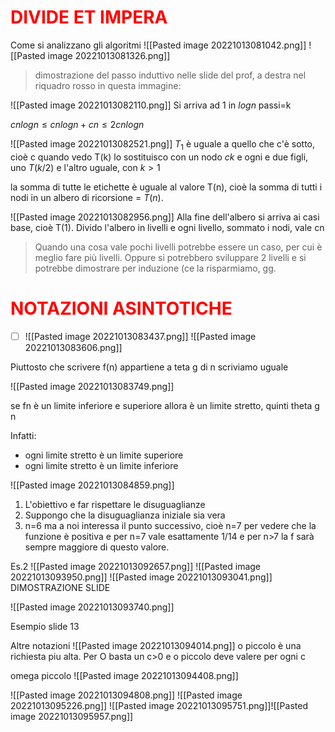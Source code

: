 # <font color = "red">DIVIDE ET IMPERA </font>
Come si analizzano gli algoritmi
![[Pasted image 20221013081042.png]]
![[Pasted image 20221013081326.png]]

>dimostrazione del passo induttivo nelle slide del prof, a destra nel riquadro rosso in questa immagine:

![[Pasted image 20221013082110.png]]
Si arriva ad 1 in $logn$ passi=k

$cnlogn \leq cnlogn+cn\leq2cnlogn$

![[Pasted image 20221013082521.png]]
$T_1$ è uguale a quello che c'è sotto, cioè c
quando vedo T(k) lo sostituisco con un nodo $ck$ e ogni e due figli, uno $T(k/2)$ e l'altro uguale, con $k>1$

la somma di tutte le etichette è uguale al valore T(n), cioè la somma di tutti i nodi in un albero di ricorsione = $T(n)$.


![[Pasted image 20221013082956.png]]
Alla fine dell'albero si arriva ai casi base, cioè T(1).
Divido l'albero in livelli e ogni livello, sommato i nodi, vale cn
>Quando una cosa vale pochi livelli potrebbe essere un caso, per cui è meglio fare più livelli.
>Oppure si potrebbero sviluppare 2 livelli e si potrebbe dimostrare per induzione (ce la risparmiamo, gg.

# <font color = "red">NOTAZIONI ASINTOTICHE </font>
- [ ] ![[Pasted image 20221013083437.png]]
![[Pasted image 20221013083606.png]]

Piuttosto che scrivere f(n) appartiene a teta g di n scriviamo uguale

![[Pasted image 20221013083749.png]]

se fn è un limite inferiore e superiore allora è un limite stretto, quinti theta g n

Infatti:
- ogni limite stretto è un limite superiore
- ogni limite stretto è un limite inferiore

![[Pasted image 20221013084859.png]]

1. L'obiettivo e far rispettare le disuguaglianze
2. Suppongo che la disuguaglianza iniziale sia vera
3. n=6 ma a noi interessa il punto successivo, cioè n=7 per vedere che la funzione è positiva e per n=7 vale esattamente 1/14 e per n>7 la f sarà sempre maggiore di questo valore.

Es.2
![[Pasted image 20221013092657.png]]
![[Pasted image 20221013093950.png]]
![[Pasted image 20221013093041.png]]
DIMOSTRAZIONE SLIDE

![[Pasted image 20221013093740.png]]

Esempio slide 13

Altre notazioni
![[Pasted image 20221013094014.png]]
o piccolo è una richiesta piu alta. Per O basta un c>0 e o piccolo deve valere per ogni c

omega piccolo
![[Pasted image 20221013094408.png]]

![[Pasted image 20221013094808.png]]
![[Pasted image 20221013095226.png]]
![[Pasted image 20221013095751.png]]![[Pasted image 20221013095957.png]]
